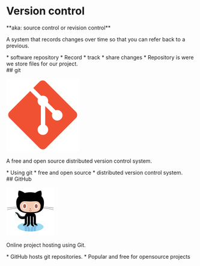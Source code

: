 # Version control

<section>
**aka: source control or revision control**

A system that records changes over time so that you can refer back to a previous.

<aside class="notes">
* software repository
  * Record
  * track
  * share changes
* Repository is were we store files for our project.

</section>
<!-- -->

<section>
## git

![git logo](img/git.svg) <!-- .element: style="height:5em" -->

A free and open source distributed version control system.

<aside class="notes">
* Using git
  * free and open source
  * distributed version control system.

</aside>
</section>
<!-- -->

<section>
## GitHub

![Octocat](img/octocat.svg) <!-- .element: style="height:5em" -->

Online project hosting using Git.

<aside class="notes">
* GitHub hosts git repositories.
* Popular and free for opensource projects

</aside>
</section>
<!-- -->


